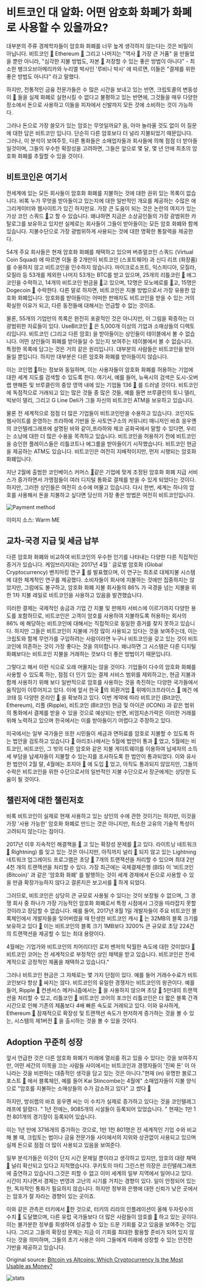 # 비트코인 대 알화: 어떤 암호화 화폐가 화폐로 사용할 수 있을까요?

대부분의 주류 경제학자들이 암호화 화폐를 너무 높게 생각하지 않는다는 것은 비밀이 아닙니다. 비트코인  [🔗](https://cointelegraph.com/tags/bitcoin) Ethereum  [🔗](https://cointelegraph.com/tags/ethereum)  그리고 나머지는 "역사  [🔗](https://cointelegraph.com/news/media-hype-falsely-reports-bitcoin-as-greatest-bubble-in-history) 가장 큰 거품" 을 만들었을 뿐만 아니라, "심각한 지불 방법도, 자본  [🔗](https://cointelegraph.com/news/dr-doom-or-mr-realist-nouriel-roubini-says-regulation-will-kill-bitcoin) 저장할 수 있는 좋은 방법이 아니다" - 최소한 뱅크오브아메리카와 누리엘 박사인 '루비니 박사' 에 따르면, 이들은 "결제를 위한 좋은 방법도 아니다" 라고 말했다.

하지만, 전통적인 금융 전문가들은 수 많은 시간을 보내고 있는 반면, 크립토콜의 변동성이  [🔗](https://cointelegraph.com/news/volatility-the-necessary-evil-of-cryptocurrency-and-how-to-handle-it) 들을 실제 화폐로 실현시킬 수 없다고 불평하고 있는 반면에, 그것들을 매우 다양한 장소에서 돈으로 사용하고 이들을 피자에서 신발까지 모든 것에 소비하는 것이 가능하다.

그러나 돈으로 가장 쓸모가 있는 암호는 무엇일까요? 음, 아마 놀라울 것도 없이 이 질문에 대한 답은 비트코인 입니다. 단순히 다른 암호보다 더 널리 지불되었기 때문입니다. 그러나, 이 분석이 보여주듯, 다른 통화들은 소매업자들과 회사들에 의해 점점 더 받아들일것이며, 그들의 우수한 확장성을 고려하면, 그들은 앞으로 몇 달, 몇 년 안에 최초의 암호화 화폐를 추월할 수 있을 것이다.

## 비트코인은 여기서

전세계에 있는 모든 회사들이 암호화 화폐를 지불하는 것에 대한 권위 있는 목록이 없습니다. 비록 누가 무엇을 받아들이고 있는지에 대한 일반적인 개요를 제공하는 수많은 애그리게이터와 웹사이트가 있긴 하지만요. 가장 큰 도움이 되는 것은 논란의 여지가 있는 가상 코인 스쿼드  [🔗](https://www.virtualcoinsquad.com/)고 할 수 있습니다. 왜냐하면 지금은 소상공인들의 가장 광범위한 카탈로그를 보유하고 있지만 실제로는 회사들이 그들이 받아들이는 모든 암호 화폐와 함께 있습니다. 지불수단으로 가장 광범위하게 사용되는 것에 대한 명확한 통찰력을 제공한다.

54개 주요 회사들은 현재 암호화 화폐를 채택하고 있으며 버츄얼코인 스쿼드 (Virtual Coin Squad) 에 따르면 이들 중 2개만이 비트코인 (스포트웨어) 과 신디 리프 (화장품) 를 수용하지 않고 비트코인을 인수하지 않습니다. 마이크로소프트, 익스피디아, 모질라, 모질라 등 53개를 제외한 나머지 53개는 BTC를 받고 있으며, 25개의 리틀코린  [🔗](https://cointelegraph.com/tags/litecoin) 에그코인을 수락하고, 14개의 비트코인 현금을  [🔗](https://cointelegraph.com/tags/bitcoin-cash)고 있으며, 12명은 모노에로를  [🔗](https://cointelegraph.com/tags/monero)고, 15명은 Dogecoin  [🔗](https://cointelegraph.com/tags/dogecoin) 수락한다. 다른 말로 하자면, 비트코인은 지불 방법으로서 가장 유용한 암호화 화폐입니다. 암호화를 받아들이는 어떠한 판매자도 비트코인을 받을 수 있는 거의 확실한 이유가 되고, 다른 동전들에 대해서는 언급할 수 없는 것이죠.

물론, 55개의 기업만의 목록은 완전히 포괄적인 것은 아니지만, 이 그림을 확증하는 더 광범위한 자료들이 있다. UseBit코인  [🔗](https://usebitcoins.info/) 은 5,000개 이상의 기업과 소매상들의 디렉토리입니다. 비트코인 (그리고 다른 암호) 을 받아들이는 상인들이 테이블에서 볼 수 없습니다. 어떤 상인들이 화폐를 받아들일 수 있는지 보여주는 테이블에서 볼 수 없습니다. 특정한 목록에 담그는 것은 거의 같은 원리입니다. 대부분의 사람들은 비트코인을 받아들일 뿐입니다. 하지만 대부분은 다른 암호화 화폐를 받아들이지 않습니다.

이는 코인맵  [🔗](http://www.coinmap.org/#/map/50.83154284/-0.13707161/15)하는 정보와 동일하며, 이는 사용자들이 암호화 화폐를 허용하는 기업에 대한 세계 지도를 검색할 수 있도록 한다. 여기서, 예를 들어, 뉴욕시의 검색은 도시-오버랩 맨해튼 및 브루클린의 중앙 영역 내에 있는 기업들 136  [🔗](http://www.coinmap.org/#/map/40.81900582/-73.95996094/9) 를 드러낼 것이다. 비트코인에 독점적으로 거래되고 있는 많은 것들 중 많은 것들, 예를 들면 브루클린의 토니 델리, 빅보이 델리, 그리고 G Line Deli가 그들 자신의 비트코인 ATM을 보유하고 있습니다.

물론 전 세계적으로 점점 더 많은 기업들이 비트코인만을 수용하고 있습니다. 코인지도 웹사이트를 운영하는 프라하에 기반을 둔 사토연구소의 커뮤니티 매니저인 바흐 응우옌의 코인텔레그래프에 설명된 바와 같이,프라하와 체코 공화국에서 말할 수 있다면, 우리는 소낭에 대한 더 많은 수용을 목격하고 있습니다. 비트코인을 허용하기 전에 비트코인을 승인한 플레이스들은 리틀코트나 에그룸을 받아들이기 시작했습니다. 비트코인 현금을 제공하는 ATM도 있습니다. 비트코인은 여전히 지배적이지만, 먼저 시행되는 암호화 화폐입니다.

지난 2월에 출범한 코인베이스 커머스  [🔗](https://cointelegraph.com/news/bitpay-coinbase-or-others-can-anybody-replace-visa)같은 기업에 맞게 조정된 암호화 화폐 지급 서비스가 증가하면서 가맹점들이 여러 디지털 통화로 결제를 받을 수 있게 되었다는 것이다. 하지만, 그러한 상인들은 여전히 소수에 머물고 있습니다. 다시 한번, 세계는 하나의 암호를 사용해서 돈을 지불하고 싶다면 당신의 가장 좋은 방법은 여전히 비트코인입니다.

![Payment method](//cointelegraph.com/storage/uploads/view/0117e7c8b6a9df5d57395a85170f5d23.png "Payment method")

이미지 소스: Warm ME

## 교차-국경 지급 및 세금 납부

다른 암호화 화폐와 비교하여 비트코인의 우수한 인기를 나타내는 다양한 다른 직접적인 증거가 있습니다. 케임브리지대는 2017년 4월 ' 글로벌 암호화 (Global Cryptocurrency) 벤치마킹 연구  [🔗](https://www.jbs.cam.ac.uk/fileadmin/user_upload/research/centres/alternative-finance/downloads/2017-global-cryptocurrency-benchmarking-study.pdf) 를 발표했으며, 이 연구는 최초로 대체지불 시스템에 대한 체계적인 연구를 제공했다. 소비자들이 회사에 지불하는 것에만 집중하지는 않았지만, 그럼에도 불구하고, 암호화 화폐 지불 회사들의 86% 가 국경을 넘는 지불을 위한 1차 지불 레일로 비트코인을 사용하고 있음을 발견했습니다.

이러한 결제는 국제적인 송금과 기업 간 지불 및 판매자 서비스에 이르기까지 다양한 용도를 포함하므로, 비트코인은 고객이 암호를 사용하여 지불하도록 허용하는 회사의 86% 에 해당하는 비트코인에 대해서는 직접적으로 동일한 증거를 찾지 못하고 있습니다. 하지만 그들은 비트코인이 지불에 가장 많이 사용되고 있다는 것을 보여주는데, 이는 크립토와 함께 무언가를 구입하려는 사람이라면 누구나 비트코인을 갖고 있는 것이 비트코인에 의존하는 것이 가장 좋다는 것을 의미합니다. 왜냐하면 그 시스템은 다른 디지털 화폐보다는 비트코인 지불을 거래하는 것보다 더 좋은 방법이기 때문입니다.

그렇다고 해서 이런 식으로 오래 머물지는 않을 것이다. 기업들이 다수의 암호화 화폐를 사용할 수 있도록 하는, 점점 더 인기 있는 결제 서비스 범위를 제외하고는, 현금 지불과 함께 사용하기 위해 보다 일반적으로 암호를 사용하는 것을 촉진하는 다양한 국가들에서 움직임이 이루어지고 있다. 이에 앞서 한국  [🔗](https://cointelegraph.com/tags/south-korea)의 외환거업  [🔗](https://cointelegraph.com/tags/bithumb) 위메이크프라이스  [🔗](https://cointelegraph.com/news/south-koreas-cryptocurrency-exchanges-made-648-mln-taxable-revenue-for-2017)  예건 에코태 등 다양한 온라인  [🔗](https://cointelegraph.com/news/how-south-koreas-largest-exchange-plans-to-allow-millions-to-use-cryptocurrency) 을 확보하고 있다. 이번 계약에 따라 비트코인 (Bit코인, Ethereum), 리플 (Ripple), 비트코인 (Bit코인) 현금 및 아이콘 (ICON)) 과 같은 범위의 통화에서 결제를 받을 수 있을 것으로 예상되는 반면, 비엄지손가락은 이러한 거래를 위해 노력하고 있으며 한국에서는 이를 받아들이기 어렵다고 주장하고 있다.

미국에서는 일부 국가들은 또한 시민들이 세금과 면허료를 암호로 지불할 수 있도록 하는 법안을 검토하고 있습니다 [🔗](https://cointelegraph.com/tags/usa) 아리조나에서는 5월에 법안이 통과  [🔗](https://cointelegraph.com/news/us-arizonas-cryptocurrency-tax-bill-sees-rollback-on-crypto-acceptance) 었고, 5월에는 비트코인, 비트코인, 그 밖의 다른 암호와 같은 지불 게이트웨이를 이용하여 납세자의 소득세 부담을 납세자들이 지불할 수 있는지를 조사하도록 한 법안이 통과되었다. 이와 유사한 법안이 2월 말, 4월에는 조지아  [🔗](https://legiscan.com/IL/text/HB5335/id/1732008) 에 도입  [🔗](https://cointelegraph.com/news/us-georgia-next-state-in-line-to-accept-crypto-for-taxes-licenses) 었고, 아직도 통과되지 않았지만, 그들의 수락은 비트코인을 위한 수단으로서의 일반적인 지불 수단으로서 장군에게는 상당한 도움이 될 것이다.

## 챌린저에 대한 챌린저호

비록 비트코인이 실제로 현재 사용하고 있는 상인의 수에 관한 것이기는 하지만, 이것을 가장 '사용 가능한' 암호화 화폐로 만드는 것은 아니지만, 최소한 고유의 기술적 특성이 고려되지 않는다는 점이다.

2017년 이후 지속적인 해결책을  [🔗](https://cointelegraph.com/news/lightning-must-strike-soon-bitcoin-facing-backlogs-as-scalability-solution-awaited) 고 있는 확장성 문제를  [🔗](https://cointelegraph.com/news/bitcoin-scaling-which-is-the-most-viable-option)고 있다. 라이트닝 네트워크  [🔗](https://cointelegraph.com/tags/lightning-network)  Rightning) 를 잊고 있는 것은 아니지만, 아직까지 널리  [🔗](https://cointelegraph.com/news/lighting-labs-co-founder-and-bitcoin-developers-slam-study-on-lightning-network) 되지 않고 있는 Lightning 네트워크 업그레이드 프로그램은 초당  [🔗](https://cointelegraph.com/explained/bitcoin-scaling-problem-explained) 7개의 트랜잭션을 처리할 수 있으며 최대 2만 4천 개의 트랜잭션을 처리할 수 있다. 가장 최근에는 국제결제은행 (BIS) 이 '비트코인 (Bitcoin)' 과 같은 '암호화 화폐' 를 발행하는 것이 세계 경제에서 돈으로 사용할 수 있을 만큼 확장가능하지 않다고 결론지은 보고서를  [🔗](https://cointelegraph.com/news/crypto-not-scalable-enough-to-be-money-says-bank-of-international-settlements) 하게 되었다.

그러므로, 비트코인은 상당히 큰 규모로 사용될 수 있다는 것이 보장될 수 없으며, 그 경쟁 회사 중 하나가 가장 기능적인 암호화 화폐로서 특정 시점에서 그것을 따라잡지 못할 것이라고 장담할 수 없습니다. 예를 들어, 2017년 8월 1일 개발자들이 주요 비트코인 블록체인에서 개발자들을 잊어버렸을 때 탄생한 비트코인 캐시  [🔗](https://cointelegraph.com/tags/bitcoin-cash) 는 32MB의 블록 크기를 보유하고 있다  [🔗](https://cointelegraph.com/news/bitcoin-cash-hard-fork-increases-block-size-reactivates-op-nodes) 이는 비트코인의 블록 크기 1MB보다 3200% 큰 규모로 초당 224건의 트랜잭션을 제공할 수 있는 최대 용량이다.

4월에는 기업가와 비트코인의 치어리더인 로저 벤저의 탁월한 속도에 대한 것이었다  [🔗](https://cointelegraph.com/news/roger-ver-vs-samson-mow-passionate-debates-on-bitcoin-scaling-at-deconomy-2018)비트코인 코어는 전 세계적으로 부정적인 상인 채택을 받고 있습니다. 비트코인은 전세계적으로 긍정적인 제품을 채택하고 있습니다."

그러나 비트코인 현금은 그 자체로는 몇 가지 단점이 있다. 예를 들어 거래수수료가 비트코인보다 항상  [🔗](https://cointelegraph.com/news/crypto-market-in-the-red-despite-bitcoin-transaction-fees-dropping-dominance-rising) 싸지는 않다. 비트코인의 유일한 경쟁자는 비트코인의 왕관이다. 예를 들어, Ripple  [🔗](https://cointelegraph.com/tags/ripple) 컨센서스 메커니즘에서는  [🔗](https://cointelegraph.com/tags/mining) 을 사용하지 않으며 초당  [🔗](https://ripple.com/) 5만대의 트랜잭션을 처리할 수 있고, 리틀코인  [🔗](https://cointelegraph.com/tags/litecoin)  비트코인 코어의 포크인 리틀코인은 더 짧은 블록 간격 시간으로 인해 기존의 제품보다 4배 빠른 속도로 거래되고 있다. 이와 유사하게, Ethereum  [🔗](https://cointelegraph.com/tags/ethereum)  잠재적으로 확장성 및 트랜잭션 속도가 현저하게 증가하는 것을 볼 수 있는, 시스템의 제1버전  [🔗](https://cointelegraph.com/news/first-version-of-ethereums-casper-update-has-been-released) 을 출시하는 것을 볼 수 있을 것이다.

## Adoption 꾸준히 성장

앞서 언급한 것은 다른 암호화 화폐가 미래에 열쇠를 쥐고 있을 수 있다는 것을 보여주지만, 어떤 세간의 이목을 끄는 사람들 사이에서는 비트코인과 경쟁자들이 '진짜 돈' 이 아니라는 것을 비판하는 대중적인 생각을 담고 있는 것은 아니다."현재 (in) 유명한 블로그 포스트  [🔗](https://medium.com/@kaistinchcombe/decentralized-and-trustless-crypto-paradise-is-actually-a-medieval-hellhole-c1ca122efdec)  에서 블록체인, 예를 들어 Kai Stincombe는 4월에" 소매업자들이 지불 양식으로 "암호를 지불하는 소매상들의 수가 감소하고 있다" 고 썼다  [🔗](http://uk.businessinsider.com/bitcoin-price-rises-but-retailers-wont-accept-it-7-2017?r=US&IR=T)

하지만, 방쉬랩의 바흐 응우옌 씨는 이 수치가 실제로 증가하고 있다는 것을 코인텔레그래프에 알렸다. " 1년 전에는, 9085개의 시설들이 등록되어 있었습니다. " 현재는 1만 1천 801개의 경기장이 등록되어 있습니다.

이는 1년 만에 3716개의 증가하는 것으로, 1만 1천 801명은 전 세계적인 기업 수와 비교해 볼 때, 크립토는 법이나 금융 전문가들 사이에서의 지위와 상관없이 사용되고 있으며 실제 돈으로 점점 더 많이 사용되고 있음을 보여준다.

일부 분석가들은 이것이 단지 시간 문제일 뿐이라고 생각하고 있지만, 암호의 대량 채택  [🔗](https://cointelegraph.com/tags/adoption)  널리 확산되고 있다고 지적했습니다. 쿠키토의 마티 그린스펀 의장은 코린텔레그래프에 출연하고 있습니다.그것은 피할 수 없고 이미 세계의 일부 지역에서 일어나고 있다. 시간이 지나면서 경제는 번영과 고난의 시기를 거치는 경향이 있다. 일이 안정되어 있는 한, 독자적인 통화가 필요하지 않습니다. 하지만 정부와 은행에 대한 신뢰가 낮은 곳에서는 암호가 잘 자라는 경향이 있는 곳이죠.

이와 같은 관측은 터키에서  [🔗](https://cointelegraph.com/tags/turkey)한 것으로, 터키의 리라의 인플레이션이 올해 두자릿수의 수치  [🔗](https://www.ft.com/content/b2d5f716-7e8d-11e8-8e67-1e1a0846c475)  도달했으며, 다른 유럽 국가들보다 더 많은 사람들이 암호를  [🔗](https://www.dailysabah.com/finance/2018/06/28/turks-lead-cryptocurrency-ownership-in-europe-at-1-in-every-5-people) 하고 있는 곳이다. 이는 불가분한 정부를 희생하여 성공할 수 있는 드문 기회를 갖고 있음을 보여주는 것입니다. 그리고 그들의 확장성 문제는 지금 이 기회를 최대한 활용할 준비가 되어 있지 않다는 것을 의미하며, 그들의 초기 사용은 이미 그들에게 미래에 성장할 수 있는 안전한 기반을 제공하고 있습니다.

Original source: [Bitcoin vs Altcoins: Which Cryptocurrency Is the Most Usable as Money?](https://cointelegraph.com/news/bitcoin-vs-altcoins-which-cryptocurrency-is-the-most-usable-as-money)

![stats](https://c.statcounter.com/11760860/0/a89fa40b/1/ "stats")
